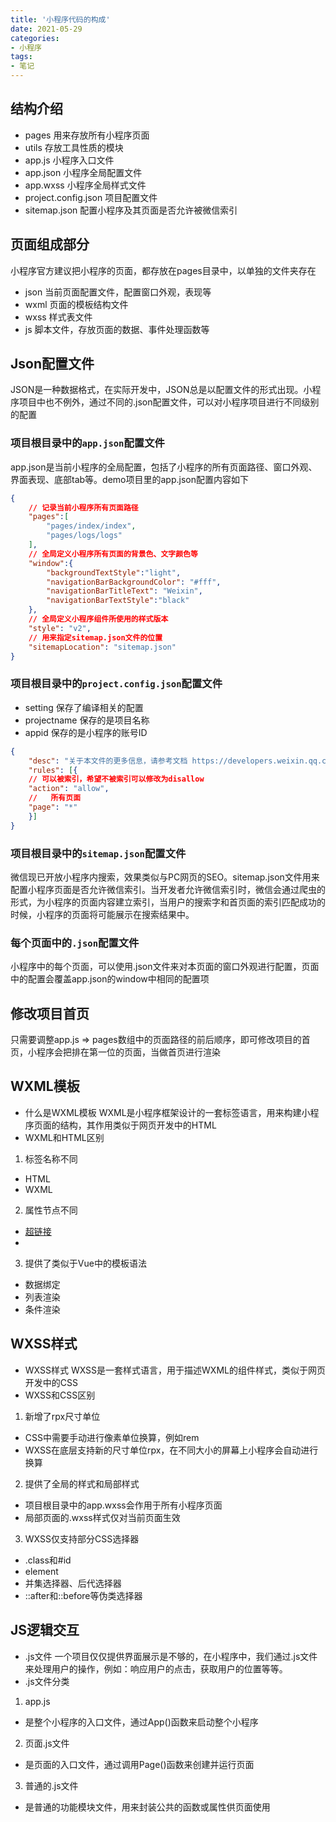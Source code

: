 ```yaml
---
title: '小程序代码的构成'
date: 2021-05-29
categories:
- 小程序
tags:
- 笔记
---
```


## 结构介绍
- pages
用来存放所有小程序页面
- utils
存放工具性质的模块
- app.js
小程序入口文件
- app.json
小程序全局配置文件
- app.wxss
小程序全局样式文件
- project.config.json
项目配置文件
- sitemap.json
配置小程序及其页面是否允许被微信索引

## 页面组成部分
小程序官方建议把小程序的页面，都存放在pages目录中，以单独的文件夹存在
- json 
当前页面配置文件，配置窗口外观，表现等
- wxml
页面的模板结构文件
- wxss
样式表文件
- js
脚本文件，存放页面的数据、事件处理函数等

## Json配置文件
JSON是一种数据格式，在实际开发中，JSON总是以配置文件的形式出现。小程序项目中也不例外，通过不同的.json配置文件，可以对小程序项目进行不同级别的配置
### 项目根目录中的`app.json`配置文件
app.json是当前小程序的全局配置，包括了小程序的所有页面路径、窗口外观、界面表现、底部tab等。demo项目里的app.json配置内容如下
```json
{
    // 记录当前小程序所有页面路径
    "pages":[
        "pages/index/index",
        "pages/logs/logs"
    ],
    // 全局定义小程序所有页面的背景色、文字颜色等
    "window":{
        "backgroundTextStyle":"light",
        "navigationBarBackgroundColor": "#fff",
        "navigationBarTitleText": "Weixin",
        "navigationBarTextStyle":"black"
    },
    // 全局定义小程序组件所使用的样式版本
    "style": "v2",
    // 用来指定sitemap.json文件的位置
    "sitemapLocation": "sitemap.json"
}
```
### 项目根目录中的`project.config.json`配置文件
- setting
保存了编译相关的配置
- projectname
保存的是项目名称
- appid
保存的是小程序的账号ID
```json
{
    "desc": "关于本文件的更多信息，请参考文档 https://developers.weixin.qq.com/miniprogram/dev/framework/sitemap.html",
    "rules": [{
    // 可以被索引，希望不被索引可以修改为disallow
    "action": "allow",
    //   所有页面
    "page": "*"
    }]
}
```
### 项目根目录中的`sitemap.json`配置文件
微信现已开放小程序内搜索，效果类似与PC网页的SEO。sitemap.json文件用来配置小程序页面是否允许微信索引。当开发者允许微信索引时，微信会通过爬虫的形式，为小程序的页面内容建立索引，当用户的搜索字和首页面的索引匹配成功的时候，小程序的页面将可能展示在搜索结果中。

### 每个页面中的`.json`配置文件
小程序中的每个页面，可以使用.json文件来对本页面的窗口外观进行配置，页面中的配置会覆盖app.json的window中相同的配置项

## 修改项目首页
只需要调整app.js => pages数组中的页面路径的前后顺序，即可修改项目的首页，小程序会把排在第一位的页面，当做首页进行渲染

## WXML模板
- 什么是WXML模板
WXML是小程序框架设计的一套标签语言，用来构建小程序页面的结构，其作用类似于网页开发中的HTML
- WXML和HTML区别
1. 标签名称不同
+ HTML
+ WXML
2. 属性节点不同
+ <a href="#">超链接</a>
+ <navigator url="/pages/home/home"></navigator>
3. 提供了类似于Vue中的模板语法
+ 数据绑定
+ 列表渲染
+ 条件渲染

## WXSS样式
- WXSS样式
WXSS是一套样式语言，用于描述WXML的组件样式，类似于网页开发中的CSS
- WXSS和CSS区别
1. 新增了rpx尺寸单位
+ CSS中需要手动进行像素单位换算，例如rem
+ WXSS在底层支持新的尺寸单位rpx，在不同大小的屏幕上小程序会自动进行换算
2. 提供了全局的样式和局部样式
+ 项目根目录中的app.wxss会作用于所有小程序页面
+ 局部页面的.wxss样式仅对当前页面生效
3. WXSS仅支持部分CSS选择器
+ .class和#id
+ element
+ 并集选择器、后代选择器
+ ::after和::before等伪类选择器

## JS逻辑交互
- .js文件
一个项目仅仅提供界面展示是不够的，在小程序中，我们通过.js文件来处理用户的操作，例如：响应用户的点击，获取用户的位置等等。
- .js文件分类
1. app.js
+ 是整个小程序的入口文件，通过App()函数来启动整个小程序
2. 页面.js文件
+ 是页面的入口文件，通过调用Page()函数来创建并运行页面
3. 普通的.js文件
+ 是普通的功能模块文件，用来封装公共的函数或属性供页面使用